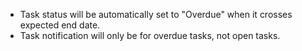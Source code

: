 - Task status will be automatically set to "Overdue" when it crosses expected end date.
- Task notification will only be for overdue tasks, not open tasks.
